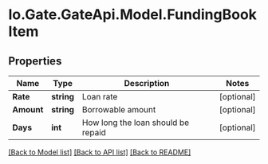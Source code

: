 
# Io.Gate.GateApi.Model.FundingBookItem

## Properties

Name | Type | Description | Notes
------------ | ------------- | ------------- | -------------
**Rate** | **string** | Loan rate | [optional] 
**Amount** | **string** | Borrowable amount | [optional] 
**Days** | **int** | How long the loan should be repaid | [optional] 

[[Back to Model list]](../README.md#documentation-for-models)
[[Back to API list]](../README.md#documentation-for-api-endpoints)
[[Back to README]](../README.md)
